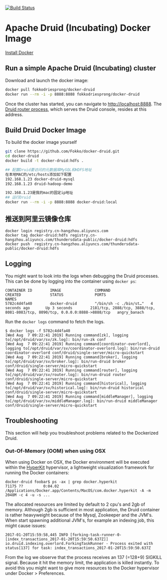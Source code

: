 [![Build Status](https://travis-ci.org/Fokko/docker-druid.svg?branch=master)](https://travis-ci.org/Fokko/docker-druid)

# Apache Druid (Incubating) Docker Image

[Install Docker](https://docs.docker.com/install/)

## Run a simple Apache Druid (Incubating) cluster

Download and launch the docker image:
```sh
docker pull fokkodriesprong/docker-druid
docker run --rm -i -p 8888:8888 fokkodriesprong/docker-druid
```

Once the cluster has started, you can navigate to [http://localhost:8888](http://localhost:8888). The [Druid router process](../development/router.html), which serves the Druid console, resides at this address.

## Build Druid Docker Image

To build the docker image yourself

```sh
git clone https://github.com/Fokko/docker-druid.git
cd docker-druid
docker build -t docker-druid:hdfs .

## 配置Druid要访问的元数据库MySQL和HDFS地址
在本地MAC的/etc/hosts添加如下配置
192.168.1.23 docker-druid-mysql
192.168.1.23 druid-hadoop-demo

192.168.1.23是我的mac的固定ip地址
## 运行Druid
docker run --rm -i -p 8888:8888 docker-druid:local
```
## 推送到阿里云镜像仓库
```
docker login registry.cn-hangzhou.aliyuncs.com
docker tag docker-druid:hdfs registry.cn-hangzhou.aliyuncs.com/thundersdata-public/docker-druid:hdfs 
docker push  registry.cn-hangzhou.aliyuncs.com/thundersdata-public/docker-druid:hdfs 
```
## Logging

You might want to look into the logs when debugging the Druid processes. This can be done by logging into the container using `docker ps`:
```
CONTAINER ID        IMAGE               COMMAND                  CREATED             STATUS              PORTS                                                                           NAMES
5782c4d4fa40        docker-druid        "/bin/sh -c ./bin/st…"   4 seconds ago       Up 3 seconds        2181/tcp, 2888/tcp, 3888/tcp, 8081-8083/tcp, 8090/tcp, 0.0.0.0:8888->8888/tcp   angry_banach
```

Run the `docker logs` command to fetch the logs.

```
$ docker logs -f 5782c4d4fa40
[Wed Aug  7 09:22:41 2019] Running command[zk], logging to[/opt/druid/var/sv/zk.log]: bin/run-zk conf
[Wed Aug  7 09:22:41 2019] Running command[coordinator-overlord], logging to[/opt/druid/var/sv/coordinator-overlord.log]: bin/run-druid coordinator-overlord conf/druid/single-server/micro-quickstart
[Wed Aug  7 09:22:41 2019] Running command[broker], logging to[/opt/druid/var/sv/broker.log]: bin/run-druid broker conf/druid/single-server/micro-quickstart
[Wed Aug  7 09:22:41 2019] Running command[router], logging to[/opt/druid/var/sv/router.log]: bin/run-druid router conf/druid/single-server/micro-quickstart
[Wed Aug  7 09:22:41 2019] Running command[historical], logging to[/opt/druid/var/sv/historical.log]: bin/run-druid historical conf/druid/single-server/micro-quickstart
[Wed Aug  7 09:22:41 2019] Running command[middleManager], logging to[/opt/druid/var/sv/middleManager.log]: bin/run-druid middleManager conf/druid/single-server/micro-quickstart
```

## Troubleshooting

This section will help you troubleshoot problems related to the Dockerized Druid.

### Out-Of-Memory (OOM) when using OSX

When using Docker on OSX, the Docker environment will be executed within the [HyperKit](https://github.com/docker/hyperkit) hypervisor, a lightweight visualization framework for running the Docker containers:
```
docker-druid foobar$ ps -ax | grep docker.hyperkit
71175 ??         0:04.02 /Applications/Docker.app/Contents/MacOS/com.docker.hyperkit -A -m 2048M -c 4 -u -s ...
```

The allocated resources are limited by default to 2 cpu's and 2gb of memory. Although 2gb is sufficient in most application, the Druid container is rather heavyweight because of the Mysql, Zookeeper and the JVM's. When start spawning additional JVM's, for example an indexing job, this might cause issues:
```
2017-01-20T15:59:58,445 INFO [forking-task-runner-0-[index_transactions_2017-01-20T15:59:50.637Z]] io.druid.indexing.overlord.ForkingTaskRunner - Process exited with status[137] for task: index_transactions_2017-01-20T15:59:50.637Z
```
From the log we observe that the process receives an 137 (=128+9) SIGKILL signal. Because it hit the memory limit, the application is killed instantly. To avoid this you might want to give more resources to the Docker hypervisor under Docker > Preferences.
